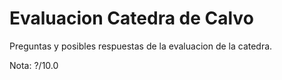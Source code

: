 # Evaluacion Catedra de Calvo

Preguntas y posibles respuestas de la evaluacion de la catedra.

Nota: ?/10.0
